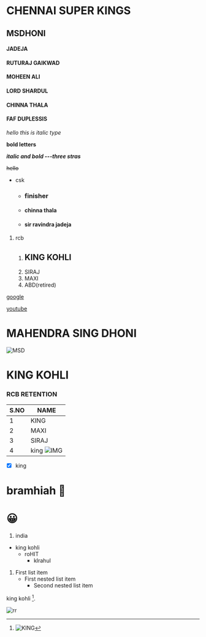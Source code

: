 # CHENNAI SUPER KINGS
## MSDHONI
#### JADEJA
#### RUTURAJ GAIKWAD
#### MOHEEN ALI
#### LORD SHARDUL
#### CHINNA THALA
#### FAF DUPLESSIS
*hello this is italic type*

**bold letters**

***italic and bold ---three stras***

~~hello~~

* csk
  * ### finisher
  * #### chinna thala
  * #### sir ravindra jadeja

1. rcb
    1. ## KING KOHLI
    2. SIRAJ
    3. MAXI
    4. ABD(retired)
    
[google](https://www.google.com/)

[youtube](https://www.youtube.co.in/)



# MAHENDRA SING DHONI
![MSD](https://images.thequint.com/thequint%2F2021-04%2F15d4fcf5-7c0e-481e-9dc6-37e444c58fef%2FIPL21M8_55.JPG?rect=0%2C0%2C3872%2C2178)

# KING KOHLI
<!-- ![KING](https://i.imgur.com/eG6zM7b.jpg) -->

### RCB RETENTION
S.NO  |  NAME
------|------
1|KING
2|MAXI
3|SIRAJ
4| king  ![IMG](https://exchange4media.gumlet.io/news-photo/115723-1509072302_snhjSn_virat_kohli_featured.jpg?w=500)
- [x] king


#  bramhiah :fu:
# :grinning:

1. india
  - king kohli
    - roHIT
      - klrahul
      
      
1. First list item
   - First nested list item
     - Second nested list item


king kohli [^1].

[^1]: ![KING](https://i.imgur.com/eG6zM7b.jpg)



![rr](https://www.youtube.com/watch?v=Xsgz7Q0iWzA)



